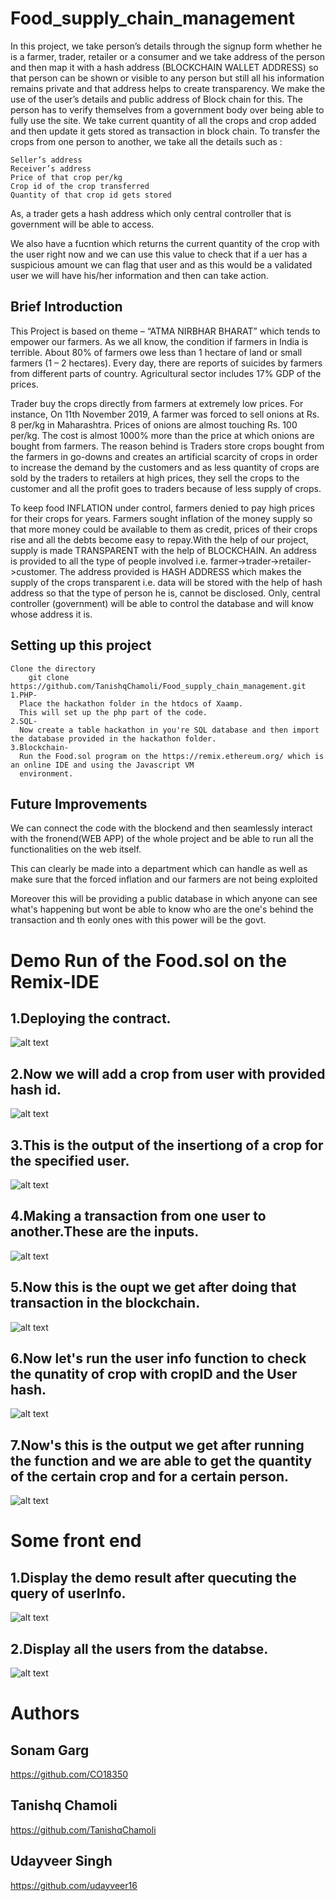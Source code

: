 # Food_supply_chain_management

In this project, we take person’s details through the signup form whether he is a farmer, trader, retailer or a consumer and we take address
of the person and then map it with a hash address (BLOCKCHAIN WALLET ADDRESS) so that person can be shown or visible to any person but still
all his information remains private and that address helps to create transparency. We make the use of the user’s details and public address of
Block chain for this.  The person has to verify themselves from a government body over being able to fully use the site. We take current quantity
of all the crops and crop added and then update it gets stored as transaction in block chain. To transfer the crops from one person to another,
we take all the details such as : 

    Seller’s address
    Receiver’s address
    Price of that crop per/kg
    Crop id of the crop transferred
    Quantity of that crop id gets stored
  
As, a trader gets a hash address which only central controller that is government will be able to access.

We also have a fucntion which returns the current quantity of the crop with the user right now and we can use this value to check that if a uer has a suspicious amount we can flag that user and as this would be a validated user we will have his/her information and then can take action.


## Brief Introduction

This Project is based on theme – “ATMA NIRBHAR BHARAT” which tends to empower our farmers. As we all know, the condition if farmers in India is terrible.
About 80% of farmers owe less than 1 hectare of land or small farmers (1 – 2 hectares). Every day, there are reports of suicides by farmers from different
parts of country. Agricultural sector includes 17% GDP of the prices.


Trader buy the crops directly from farmers at extremely low prices. For instance, On 11th November 2019,  A farmer was forced to sell onions at
Rs. 8 per/kg in Maharashtra. Prices of onions are almost touching Rs. 100 per/kg. The cost is almost 1000% more than the price at which onions
are bought from farmers. The reason behind is Traders store crops bought from the farmers in go-downs and creates an artificial scarcity of crops
in order to increase the demand by the customers and as less quantity of crops are sold by the traders to retailers at high prices, they sell the crops
to the customer and all the profit goes to traders because of less supply of crops. 


To keep food INFLATION under control, farmers denied to pay high prices for their crops for years. Farmers sought inflation of the money supply so that
more money could be available to them as credit, prices of their crops rise and all the debts become easy to repay.With the help of our project, supply
is made TRANSPARENT with the help of BLOCKCHAIN. An address is provided to all the type of people involved i.e. farmer->trader->retailer->customer. The
address provided is HASH ADDRESS which makes the supply of the crops transparent i.e. data will be stored with the help of hash address so that the type
of person he is, cannot be disclosed. Only, central controller (government) will be able to control the database and will know whose address it is. 

## Setting up this project
    
    Clone the directory
        git clone https://github.com/TanishqChamoli/Food_supply_chain_management.git
    1.PHP-
      Place the hackathon folder in the htdocs of Xaamp.
      This will set up the php part of the code.
    2.SQL-
      Now create a table hackathon in you're SQL database and then import the database provided in the hackathon folder.
    3.Blockchain-
      Run the Food.sol program on the https://remix.ethereum.org/ which is an online IDE and using the Javascript VM
      environment.

## Future Improvements

We can connect the code with the blockend and then seamlessly interact with the fronend(WEB APP) of the whole project
and be able to run all the functionalities on the web itself.

This can clearly be made into a department which can handle as well as make sure that the forced inflation and our farmers
are not being exploited

Moreover this will be providing a public database in which anyone can see what's happening but wont be able to know
who are the one's behind the transaction and th eonly ones with this power will be the govt.

# Demo Run of the Food.sol on the Remix-IDE
## 1.Deploying the contract.
![alt text](https://github.com/TanishqChamoli/Food_supply_chain_management/blob/main/images/deploy.png?raw=true)

## 2.Now we will add a crop from user with provided hash id.
![alt text](https://github.com/TanishqChamoli/Food_supply_chain_management/blob/main/images/add_crop.png?raw=true)


## 3.This is the output of the insertiong of a crop for the specified user.
![alt text](https://github.com/TanishqChamoli/Food_supply_chain_management/blob/main/images/add_crop_op.png?raw=true)


## 4.Making a transaction from one user to another.These are the inputs.
![alt text](https://github.com/TanishqChamoli/Food_supply_chain_management/blob/main/images/transfer_crop_para.png?raw=true)


## 5.Now this is the oupt we get after doing that transaction in the blockchain.
![alt text](https://github.com/TanishqChamoli/Food_supply_chain_management/blob/main/images/transfer_crop_op.png?raw=true)

## 6.Now let's run the user info function to check the qunatity of crop with cropID and the User hash.
![alt text](https://github.com/TanishqChamoli/Food_supply_chain_management/blob/main/images/user_info_para.png?raw=true)

## 7.Now's this is the output we get after running the function and we are able to get the quantity of the certain crop and for a certain person.
![alt text](https://github.com/TanishqChamoli/Food_supply_chain_management/blob/main/images/user_info_op.png?raw=true)

# Some front end

## 1.Display the demo result after quecuting the query of userInfo.
![alt text](https://github.com/TanishqChamoli/Food_supply_chain_management/blob/main/images/query_diplay.png?raw=true)

## 2.Display all the users from the databse.
![alt text](https://github.com/TanishqChamoli/Food_supply_chain_management/blob/main/images/Screenshot%20(353).png?raw=true)

# Authors

## Sonam Garg
https://github.com/CO18350

## Tanishq Chamoli
https://github.com/TanishqChamoli

## Udayveer Singh
https://github.com/udayveer16
